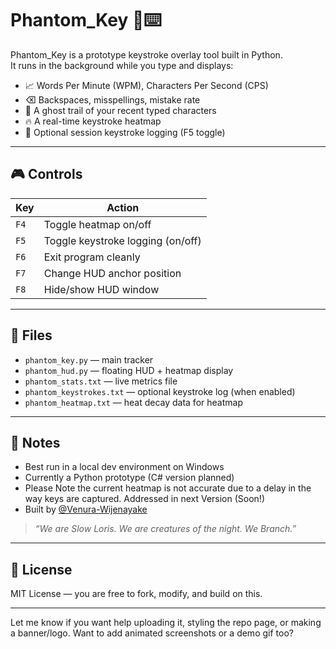 # Phantom_Key 🦥⌨️

Phantom_Key is a prototype keystroke overlay tool built in Python.  
It runs in the background while you type and displays:

- 📈 Words Per Minute (WPM), Characters Per Second (CPS)
- ⌫ Backspaces, misspellings, mistake rate
- 👻 A ghost trail of your recent typed characters
- 🔥 A real-time keystroke heatmap
- 📝 Optional session keystroke logging (F5 toggle)

---

## 🎮 Controls

| Key      | Action                             |
|----------|------------------------------------|
| `F4`     | Toggle heatmap on/off              |
| `F5`     | Toggle keystroke logging (on/off)  |
| `F6`     | Exit program cleanly               |
| `F7`     | Change HUD anchor position         |
| `F8`     | Hide/show HUD window               |

---

## 📂 Files

- `phantom_key.py` — main tracker
- `phantom_hud.py` — floating HUD + heatmap display
- `phantom_stats.txt` — live metrics file
- `phantom_keystrokes.txt` — optional keystroke log (when enabled)
- `phantom_heatmap.txt` — heat decay data for heatmap

---

## 🔮 Notes

- Best run in a local dev environment on Windows
- Currently a Python prototype (C# version planned)
- Please Note the current heatmap is not accurate due to a delay in the way keys are captured. Addressed in next Version (Soon!)
- Built by [@Venura-Wijenayake](https://github.com/Venura-Wijenayake)

> _“We are Slow Loris. We are creatures of the night. We Branch.”_

---

## 🧪 License

MIT License — you are free to fork, modify, and build on this.

---

Let me know if you want help uploading it, styling the repo page, or making a banner/logo. Want to add animated screenshots or a demo gif too?

